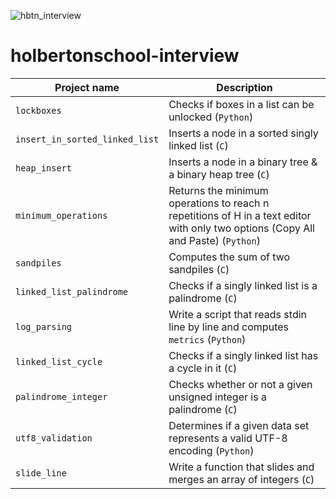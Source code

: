 ![hbtn_interview](https://zupimages.net/up/24/19/wl9s.png)
# holbertonschool-interview

| Project name | Description |
| ------------ | ----------- |
| `lockboxes` | Checks if boxes in a list can be unlocked (`Python`) |
| `insert_in_sorted_linked_list` | Inserts a node in a sorted singly linked list (`C`) |
| `heap_insert` | Inserts a node in a binary tree & a binary heap tree (`C`) |
| `minimum_operations` | Returns the minimum operations to reach n repetitions of H in a text editor with only two options (Copy All and Paste) (`Python`) |
| `sandpiles` | Computes the sum of two sandpiles (`C`) |
| `linked_list_palindrome` | Checks if a singly linked list is a palindrome (`C`) |
| `log_parsing` | Write a script that reads stdin line by line and computes `metrics` (`Python`) |
| `linked_list_cycle` | Checks if a singly linked list has a cycle in it (`C`) |
| `palindrome_integer` | Checks whether or not a given unsigned integer is a palindrome (`C`) |
| `utf8_validation` | Determines if a given data set represents a valid UTF-8 encoding (`Python`) |
| `slide_line` | Write a function that slides and merges an array of integers (`C`) |